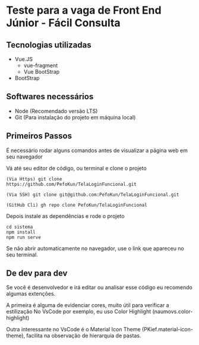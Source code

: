 # Teste para a vaga de Front End Júnior - Fácil Consulta
## Tecnologias utilizadas
 
 - Vue.JS
   - vue-fragment
   - Vue BootStrap
 - BootStrap

 

## Softwares necessários 

- Node (Recomendado versão LTS)
- Git  (Para instalação do projeto em máquina local)

## Primeiros Passos

É necessário rodar alguns comandos antes de visualizar a página web em seu navegador

Vá até seu editor de código, ou terminal e clone o projeto
```
(Via Https) git clone https://github.com/PefoKun/TelaLoginFuncional.git

(Via SSH) git clone git@github.com:PefoKun/TelaLoginFuncional.git

(GitHub Cli) gh repo clone PefoKun/TelaLoginFuncional
```

Depois instale as dependências e rode o projeto
```
cd sistema
npm install
npm run serve
```

Se não abrir automaticamente no navegador, use o link que apareceu no seu terminal.

## De dev para dev

Se você é desenvolvedor e irá editar ou analisar esse código eu recomendo algumas extenções.

A primeira é alguma de evidenciar cores, muito útil para verificar a estilização
No VsCode por exemplo, eu uso Color Highlight (naumovs.color-highlight)

Outra interessante no VsCode é o Material Icon Theme (PKief.material-icon-theme), facilita
na observação de hierarquia de pastas.
